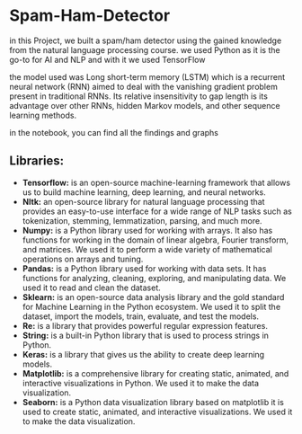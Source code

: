 # Spam-Ham-Detector
in this Project, we built a spam/ham detector using the gained knowledge from the natural language processing course.
we used Python as it is the go-to for AI and NLP and with it we used TensorFlow 

the model used was Long short-term memory (LSTM) which is a recurrent neural network (RNN)
aimed to deal with the vanishing gradient problem present in traditional RNNs. Its relative insensitivity
to gap length is its advantage over other RNNs, hidden Markov models, and other sequence learning methods.

in the notebook, you can find all the findings and graphs

## Libraries:
- **Tensorflow:** is an open-source machine-learning framework that allows us to build machine
learning, deep learning, and neural networks.
- **Nltk:** an open-source library for natural language processing that provides an easy-to-use
interface for a wide range of NLP tasks such as tokenization, stemming, lemmatization, parsing,
and much more.
- **Numpy:** is a Python library used for working with arrays. It also has functions for working in the
domain of linear algebra, Fourier transform, and matrices. We used it to perform a wide variety
of mathematical operations on arrays and tuning.
- **Pandas:** is a Python library used for working with data sets. It has functions for analyzing,
cleaning, exploring, and manipulating data. We used it to read and clean the dataset.
- **Sklearn:** is an open-source data analysis library and the gold standard for Machine Learning in
the Python ecosystem. We used it to split the dataset, import the models, train, evaluate, and test
the models.
- **Re:** is a library that provides powerful regular expression features.
- **String:** is a built-in Python library that is used to process strings in Python.
- **Keras:** is a library that gives us the ability to create deep learning models.
- **Matplotlib:** is a comprehensive library for creating static, animated, and interactive visualizations
in Python. We used it to make the data visualization.
- **Seaborn:** is a Python data visualization library based on matplotlib it is used to create static,
animated, and interactive visualizations. We used it to make the data visualization.
